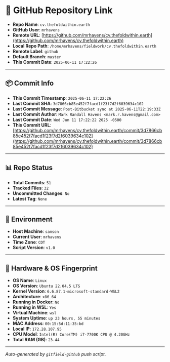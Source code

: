 # 🔗 GitHub Repository Link

- **Repo Name**: `cv.thefoldwithin.earth`
- **GitHub User**: `mrhavens`
- **Remote URL**: [https://github.com/mrhavens/cv.thefoldwithin.earth](https://github.com/mrhavens/cv.thefoldwithin.earth)
- **Local Repo Path**: `/home/mrhavens/fieldwork/cv.thefoldwithin.earth`
- **Remote Label**: `github`
- **Default Branch**: `master`
- **This Commit Date**: `2025-06-11 17:22:26`

---

## 📦 Commit Info

- **This Commit Timestamp**: `2025-06-11 17:22:26`
- **Last Commit SHA**: `3d7866cb85e452f7facd1f23f7d2f6039634c102`
- **Last Commit Message**: `Post-Bitbucket sync at 2025-06-11T22:19:33Z`
- **Last Commit Author**: `Mark Randall Havens <mark.r.havens@gmail.com>`
- **Last Commit Date**: `Wed Jun 11 17:22:22 2025 -0500`
- **This Commit URL**: [https://github.com/mrhavens/cv.thefoldwithin.earth/commit/3d7866cb85e452f7facd1f23f7d2f6039634c102](https://github.com/mrhavens/cv.thefoldwithin.earth/commit/3d7866cb85e452f7facd1f23f7d2f6039634c102)

---

## 📊 Repo Status

- **Total Commits**: `51`
- **Tracked Files**: `32`
- **Uncommitted Changes**: `No`
- **Latest Tag**: `None`

---

## 🧭 Environment

- **Host Machine**: `samson`
- **Current User**: `mrhavens`
- **Time Zone**: `CDT`
- **Script Version**: `v1.0`

---

## 🧬 Hardware & OS Fingerprint

- **OS Name**: `Linux`
- **OS Version**: `Ubuntu 22.04.5 LTS`
- **Kernel Version**: `6.6.87.1-microsoft-standard-WSL2`
- **Architecture**: `x86_64`
- **Running in Docker**: `No`
- **Running in WSL**: `Yes`
- **Virtual Machine**: `wsl`
- **System Uptime**: `up 23 hours, 55 minutes`
- **MAC Address**: `00:15:5d:11:35:bd`
- **Local IP**: `172.28.107.95`
- **CPU Model**: `Intel(R) Core(TM) i7-7700K CPU @ 4.20GHz`
- **Total RAM (GB)**: `23.44`

---

_Auto-generated by `gitfield-github` push script._
